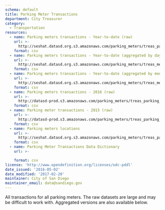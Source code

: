 ```yaml
---
schema: default
title: Parking Meter Transactions
department: City Treasurer
category:
  - Transportation
resources:
  - name: Parking meters transactions - Year-to-date (raw)
    url: >-
      http://seshat.datasd.org.s3.amazonaws.com/parking_meters/treas_parking_payments_2017_datasd.csv
    format: csv
  - name: Parking meters transactions - Year-to-date (aggregated by day)
    url: >-
      http://seshat.datasd.org.s3.amazonaws.com/parking_meters/treas_meters_2017_pole_by_mo_day_datasd.csv
    format: csv
  - name: Parking meters transactions - Year-to-date (aggregated by month)
    url: >-
      http://seshat.datasd.org.s3.amazonaws.com/parking_meters/treas_meters_2017_pole_by_month_datasd.csv
    format: csv
  - name: Parking meters transactions - 2016 (raw)
    url: >-
      http://datasd-prod.s3.amazonaws.com/parking_meters/treas_parking_payments_2016_datasd.csv
    format: csv
  - name: Parking meter transactions - 2015 (raw)
    url: >-
      http://datasd-prod.s3.amazonaws.com/parking_meters/treas_parking_payments_2015_datasd.csv
    format: csv
  - name: Parking meters locations
    url: >-
      http://seshat.datasd.org.s3.amazonaws.com/parking_meters/treas_parking_meters_loc_datasd.csv
    format: csv
  - name: Parking Meter Transactions Data Dictionary
    url: >-

    format: csv
license: 'http://www.opendefinition.org/licenses/odc-pddl'
date_issued: '2016-05-02'
date_modified: '2017-02-20'
maintainer: City of San Diego
maintainer_email: data@sandiego.gov
---
```

All transactions for all parking meters. The raw datasets are large and
may be difficult to work with. Aggregated versions are also available below.
